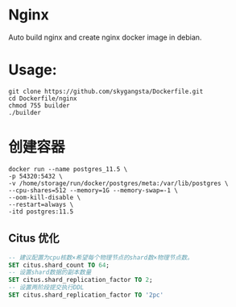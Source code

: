 Nginx
=====

Auto build nginx and create nginx docker image in debian.

# Usage:
```shell
git clone https://github.com/skygangsta/Dockerfile.git
cd Dockerfile/nginx
chmod 755 builder
./builder
```

# 创建容器
```shell
docker run --name postgres_11.5 \
-p 54320:5432 \
-v /home/storage/run/docker/postgres/meta:/var/lib/postgres \
--cpu-shares=512 --memory=1G --memory-swap=-1 \
--oom-kill-disable \
--restart=always \
-itd postgres:11.5
```

## Citus 优化

```sql
-- 建议配置为cpu核数×希望每个物理节点的shard数×物理节点数。
SET citus.shard_count TO 64;
-- 设置shard数据的副本数量
SET citus.shard_replication_factor TO 2;
-- 设置两阶段提交执行DDL
SET citus.shard_replication_factor TO '2pc'
```
